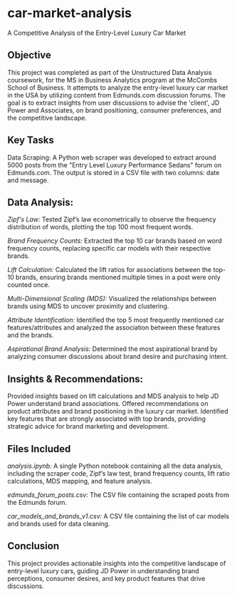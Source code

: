# car-market-analysis
A Competitive Analysis of the Entry-Level Luxury Car Market

## Objective
This project was completed as part of the Unstructured Data Analysis coursework, for the MS in Business Analytics program at the McCombs School of Business. It attempts to analyze the entry-level luxury car market in the USA by utilizing content from Edmunds.com discussion forums. The goal is to extract insights from user discussions to advise the 'client', JD Power and Associates, on brand positioning, consumer preferences, and the competitive landscape.

## Key Tasks
Data Scraping: A Python web scraper was developed to extract around 5000 posts from the "Entry Level Luxury Performance Sedans" forum on Edmunds.com. The output is stored in a CSV file with two columns: date and message.

## Data Analysis:

*Zipf's Law:* Tested Zipf’s law econometrically to observe the frequency distribution of words, plotting the top 100 most frequent words.

*Brand Frequency Counts:* Extracted the top 10 car brands based on word frequency counts, replacing specific car models with their respective brands.

*Lift Calculation:* Calculated the lift ratios for associations between the top-10 brands, ensuring brands mentioned multiple times in a post were only counted once.

*Multi-Dimensional Scaling (MDS):* Visualized the relationships between brands using MDS to uncover proximity and clustering.

*Attribute Identification:* Identified the top 5 most frequently mentioned car features/attributes and analyzed the association between these features and the brands.

*Aspirational Brand Analysis:* Determined the most aspirational brand by analyzing consumer discussions about brand desire and purchasing intent.

## Insights & Recommendations:

Provided insights based on lift calculations and MDS analysis to help JD Power understand brand associations.
Offered recommendations on product attributes and brand positioning in the luxury car market.
Identified key features that are strongly associated with top brands, providing strategic advice for brand marketing and development.

## Files Included

*analysis.ipynb:* A single Python notebook containing all the data analysis, including the scraper code, Zipf’s law test, brand frequency counts, lift ratio calculations, MDS mapping, and feature analysis.

*edmunds_forum_posts.csv:* The CSV file containing the scraped posts from the Edmunds forum.

*car_models_and_brands_v1.csv:* A CSV file containing the list of car models and brands used for data cleaning.

## Conclusion

This project provides actionable insights into the competitive landscape of entry-level luxury cars, guiding JD Power in understanding brand perceptions, consumer desires, and key product features that drive discussions.
